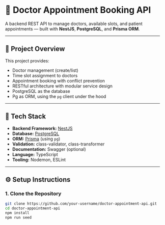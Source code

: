 # 🏥 Doctor Appointment Booking API

A backend REST API to manage doctors, available slots, and patient appointments — built with **NestJS**, **PostgreSQL**, and **Prisma ORM**.

---

## 📌 Project Overview

This project provides:
- Doctor management (create/list)
- Time slot assignment to doctors
- Appointment booking with conflict prevention
- RESTful architecture with modular service design
- PostgreSQL as the database
- Pg as ORM, using the `pg` client under the hood

---

## 🧰 Tech Stack

- **Backend Framework:** [NestJS](https://nestjs.com/)
- **Database:** [PostgreSQL](https://www.postgresql.org/)
- **ORM:** [Prisma](https://www.prisma.io/) (using `pg`)
- **Validation:** class-validator, class-transformer
- **Documentation:** Swagger (optional)
- **Language:** TypeScript
- **Tooling:** Nodemon, ESLint

---

## ⚙️ Setup Instructions

### 1. Clone the Repository
```bash
git clone https://github.com/your-username/doctor-appointment-api.git
cd doctor-appointment-api
npm install
npm run seed


